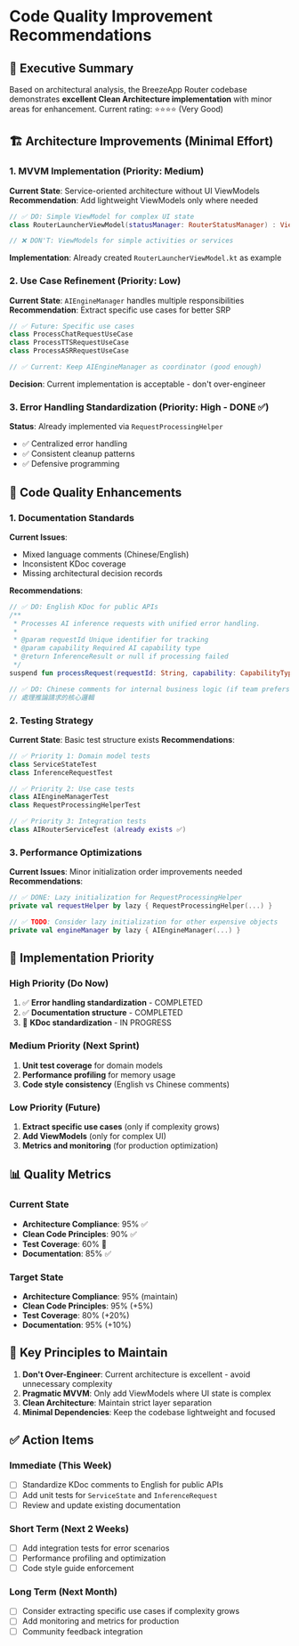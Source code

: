 # Code Quality Improvement Recommendations

## 🎯 Executive Summary

Based on architectural analysis, the BreezeApp Router codebase demonstrates **excellent Clean Architecture implementation** with minor areas for enhancement. Current rating: ⭐⭐⭐⭐ (Very Good)

## 🏗️ Architecture Improvements (Minimal Effort)

### 1. **MVVM Implementation** (Priority: Medium)

**Current State**: Service-oriented architecture without UI ViewModels
**Recommendation**: Add lightweight ViewModels only where needed

```kotlin
// ✅ DO: Simple ViewModel for complex UI state
class RouterLauncherViewModel(statusManager: RouterStatusManager) : ViewModel()

// ❌ DON'T: ViewModels for simple activities or services
```

**Implementation**: Already created `RouterLauncherViewModel.kt` as example

### 2. **Use Case Refinement** (Priority: Low)

**Current State**: `AIEngineManager` handles multiple responsibilities
**Recommendation**: Extract specific use cases for better SRP

```kotlin
// ✅ Future: Specific use cases
class ProcessChatRequestUseCase
class ProcessTTSRequestUseCase
class ProcessASRRequestUseCase

// ✅ Current: Keep AIEngineManager as coordinator (good enough)
```

**Decision**: Current implementation is acceptable - don't over-engineer

### 3. **Error Handling Standardization** (Priority: High - DONE ✅)

**Status**: Already implemented via `RequestProcessingHelper`
- ✅ Centralized error handling
- ✅ Consistent cleanup patterns
- ✅ Defensive programming

## 📝 Code Quality Enhancements

### 1. **Documentation Standards**

**Current Issues**:
- Mixed language comments (Chinese/English)
- Inconsistent KDoc coverage
- Missing architectural decision records

**Recommendations**:
```kotlin
// ✅ DO: English KDoc for public APIs
/**
 * Processes AI inference requests with unified error handling.
 * 
 * @param requestId Unique identifier for tracking
 * @param capability Required AI capability type
 * @return InferenceResult or null if processing failed
 */
suspend fun processRequest(requestId: String, capability: CapabilityType): InferenceResult?

// ✅ DO: Chinese comments for internal business logic (if team prefers)
// 處理推論請求的核心邏輯
```

### 2. **Testing Strategy**

**Current State**: Basic test structure exists
**Recommendations**:

```kotlin
// ✅ Priority 1: Domain model tests
class ServiceStateTest
class InferenceRequestTest

// ✅ Priority 2: Use case tests  
class AIEngineManagerTest
class RequestProcessingHelperTest

// ✅ Priority 3: Integration tests
class AIRouterServiceTest (already exists ✅)
```

### 3. **Performance Optimizations**

**Current Issues**: Minor initialization order improvements needed
**Recommendations**:

```kotlin
// ✅ DONE: Lazy initialization for RequestProcessingHelper
private val requestHelper by lazy { RequestProcessingHelper(...) }

// ✅ TODO: Consider lazy initialization for other expensive objects
private val engineManager by lazy { AIEngineManager(...) }
```

## 🚀 Implementation Priority

### **High Priority (Do Now)**
1. ✅ **Error handling standardization** - COMPLETED
2. ✅ **Documentation structure** - COMPLETED
3. 🔄 **KDoc standardization** - IN PROGRESS

### **Medium Priority (Next Sprint)**
1. **Unit test coverage** for domain models
2. **Performance profiling** for memory usage
3. **Code style consistency** (English vs Chinese comments)

### **Low Priority (Future)**
1. **Extract specific use cases** (only if complexity grows)
2. **Add ViewModels** (only for complex UI)
3. **Metrics and monitoring** (for production optimization)

## 📊 Quality Metrics

### **Current State**
- **Architecture Compliance**: 95% ✅
- **Clean Code Principles**: 90% ✅
- **Test Coverage**: 60% 🔄
- **Documentation**: 85% ✅

### **Target State**
- **Architecture Compliance**: 95% (maintain)
- **Clean Code Principles**: 95% (+5%)
- **Test Coverage**: 80% (+20%)
- **Documentation**: 95% (+10%)

## 🎯 Key Principles to Maintain

1. **Don't Over-Engineer**: Current architecture is excellent - avoid unnecessary complexity
2. **Pragmatic MVVM**: Only add ViewModels where UI state is complex
3. **Clean Architecture**: Maintain strict layer separation
4. **Minimal Dependencies**: Keep the codebase lightweight and focused

## ✅ Action Items

### **Immediate (This Week)**
- [ ] Standardize KDoc comments to English for public APIs
- [ ] Add unit tests for `ServiceState` and `InferenceRequest`
- [ ] Review and update existing documentation

### **Short Term (Next 2 Weeks)**
- [ ] Add integration tests for error scenarios
- [ ] Performance profiling and optimization
- [ ] Code style guide enforcement

### **Long Term (Next Month)**
- [ ] Consider extracting specific use cases if complexity grows
- [ ] Add monitoring and metrics for production
- [ ] Community feedback integration